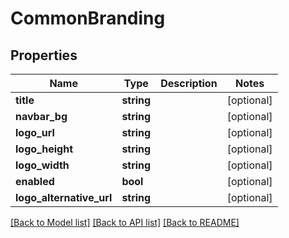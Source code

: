 # CommonBranding

## Properties
Name | Type | Description | Notes
------------ | ------------- | ------------- | -------------
**title** | **string** |  | [optional] 
**navbar_bg** | **string** |  | [optional] 
**logo_url** | **string** |  | [optional] 
**logo_height** | **string** |  | [optional] 
**logo_width** | **string** |  | [optional] 
**enabled** | **bool** |  | [optional] 
**logo_alternative_url** | **string** |  | [optional] 

[[Back to Model list]](../README.md#documentation-for-models) [[Back to API list]](../README.md#documentation-for-api-endpoints) [[Back to README]](../README.md)


